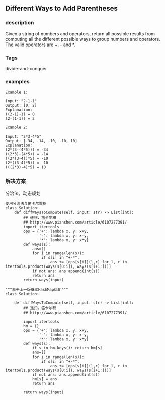 ## Different Ways to Add Parentheses

### description
Given a string of numbers and operators, return all possible results from computing all the different possible ways to group numbers and operators. The valid operators are +, - and *.

### Tags
divide-and-conquer

### examples
```
Example 1:

Input: "2-1-1"
Output: [0, 2]
Explanation: 
((2-1)-1) = 0 
(2-(1-1)) = 2

Example 2:

Input: "2*3-4*5"
Output: [-34, -14, -10, -10, 10]
Explanation: 
(2*(3-(4*5))) = -34 
((2*3)-(4*5)) = -14 
((2*(3-4))*5) = -10 
(2*((3-4)*5)) = -10 
(((2*3)-4)*5) = 10
```

### 解决方案
分治法，动态规划

```
使用分治法与笛卡尔乘积
class Solution:
    def diffWaysToCompute(self, input: str) -> List[int]:
        ## 递归，笛卡尔积
        ## http://www.pianshen.com/article/6107277391/
        import itertools
        ops = {'+': lambda x, y: x+y,
               '-': lambda x, y: x-y,
               '*': lambda x, y: x*y}
        def ways(s):
            ans=[]
            for i in range(len(s)):
                if s[i] in "+-*":
                    ans += [ops[s[i]](l,r) for l, r in itertools.product(ways(s[0:i]), ways(s[i+1:]))]
            if not ans: ans.append(int(s))
            return ans
        return ways(input)
```

```
"""基于上一版继续HashMap优化"""
class Solution:

    def diffWaysToCompute(self, input: str) -> List[int]:
        ## 递归，笛卡尔积
        ## http://www.pianshen.com/article/6107277391/
        
        import itertools
        hm = {}
        ops = {'+': lambda x, y: x+y,
               '-': lambda x, y: x-y,
               '*': lambda x, y: x*y}
        def ways(s):
            if s in hm.keys(): return hm[s]
            ans=[]
            for i in range(len(s)):
                if s[i] in "+-*":
                    ans += [ops[s[i]](l,r) for l, r in itertools.product(ways(s[0:i]), ways(s[i+1:]))]
            if not ans: ans.append(int(s))
            hm[s] = ans
            return ans
            
        return ways(input)

```

```

```

